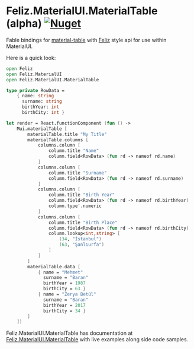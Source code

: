 ﻿# Feliz.MaterialUI.MaterialTable (alpha) [![Nuget](https://img.shields.io/nuget/v/Feliz.MaterialUI.MaterialTable.svg?maxAge=0&colorB=brightgreen)](https://www.nuget.org/packages/Feliz.MaterialUI.MaterialTable)

Fable bindings for [material-table](https://github.com/mbrn/material-table) with [Feliz](https://github.com/Zaid-Ajaj/Feliz) style api for use within MaterialUI.

Here is a quick look:

```fs
open Feliz
open Feliz.MaterialUI
open Feliz.MaterialUI.MaterialTable

type private RowData =
    { name: string
      surname: string
      birthYear: int
      birthCity: int }

let render = React.functionComponent (fun () ->
    Mui.materialTable [
        materialTable.title "My Title"
        materialTable.columns [
            columns.column [
                column.title "Name"
                column.field<RowData> (fun rd -> nameof rd.name)
            ]
            columns.column [
                column.title "Surname"
                column.field<RowData> (fun rd -> nameof rd.surname)
            ]
            columns.column [
                column.title "Birth Year"
                column.field<RowData> (fun rd -> nameof rd.birthYear)
                column.type'.numeric
            ]
            columns.column [
                column.title "Birth Place"
                column.field<RowData> (fun rd -> nameof rd.birthCity)
                column.lookup<int,string> [ 
                    (34, "İstanbul")
                    (63, "Şanlıurfa") 
                ]
            ]
        ]
        materialTable.data [
            { name = "Mehmet"
              surname = "Baran"
              birthYear = 1987
              birthCity = 63 }
            { name = "Zerya Betül"
              surname = "Baran"
              birthYear = 2017
              birthCity = 34 }
        ]
    ])
```

Feliz.MaterialUI.MaterialTable has documentation at [Feliz.MaterialUI.MaterialTable](https://shmew.github.io/Feliz.MaterialUI.MaterialTable/) with live examples along side code samples.
